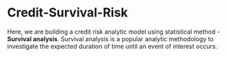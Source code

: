 # Credit-Survival-Risk
Here, we are building a credit risk analytic model using statistical method - **Survival analysis**. Survival analysis is a popular analytic methodology to investigate the expected duration of time until an event of interest occurs.
